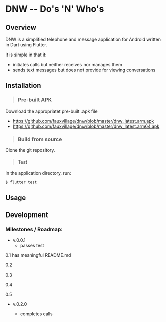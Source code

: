 # DNW -- Do's 'N' Who's 

## Overview

DNW is a simplified telephone and message application for Android
written in Dart using Flutter.

It is simple in that it:

- initiates calls but neither receives nor manages them
- sends text messages but does not provide for viewing conversations

## Installation

>### Pre-built APK

Download the appropriatet pre-built .apk file

- https://github.com/fauxvillage/dnw/blob/master/dnw_latest.arm.apk
- https://github.com/fauxvillage/dnw/blob/master/dnw_latest.arm64.apk


>### Build from source

Clone the git repository.


>#### Test

In the application directory, run: 

`$ flutter test`


## Usage

## Development

### Milestones / Roadmap:

- v.0.0.1
  - passes test

0.1
  has meaningful README.md

0.2

0.3

0.4

0.5

- v.0.2.0


  - completes calls

